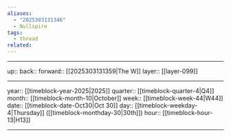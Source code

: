 ```yaml
---
aliases:
  - "2025303131346"
  - Nullspire
tags:
  - thread
related:
---
```




***

up:: 
back:: 
forward:: [[2025303131359|The W]]
layer:: [[layer-099]]

***

year:: [[timeblock-year-2025|2025]]
quarter:: [[timeblock-quarter-4|Q4]]
month:: [[timeblock-month-10|October]]
week:: [[timeblock-week-44|W44]]
date:: [[timeblock-date-Oct30|Oct 30]]
day:: [[timeblock-weekday-4|Thursday]] ([[timeblock-monthday-30|30th]])
hour:: [[timeblock-hour-13|H13]]

***
